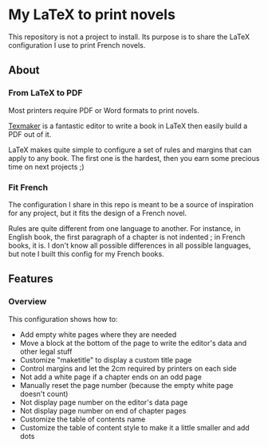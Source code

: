 # My LaTeX to print novels
This repository is not a project to install. Its purpose is to share the LaTeX configuration I use to print French novels. 

## About 

### From LaTeX to PDF
Most printers require PDF or Word formats to print novels.

[Texmaker](https://www.xm1math.net/texmaker/) is a fantastic editor to write a book in LaTeX then easily build a PDF out of it. 

LaTeX makes quite simple to configure a set of rules and margins that can apply to any book. The first one is the hardest, then you earn some precious time on next projects ;)

### Fit French
The configuration I share in this repo is meant to be a source of inspiration for any project, but it fits the design of a French novel.

Rules are quite different from one language to another. For instance, in English book, the first paragraph of a chapter is not indented ; in French books, it is. I don't know all possible differences in all possible languages, but note I built this config for my French books.

## Features

### Overview

This configuration shows how to:
- Add empty white pages where they are needed
- Move a block at the bottom of the page to write the editor's data and other legal stuff
- Customize "maketitle" to display a custom title page
- Control margins and let the 2cm required by printers on each side
- Not add a white page if a chapter ends on an odd page
- Manually reset the page number (because the empty white page doesn't count)
- Not display page number on the editor's data page
- Not display page number on end of chapter pages
- Customize the table of contents name
- Customize the table of content style to make it a little smaller and add dots

